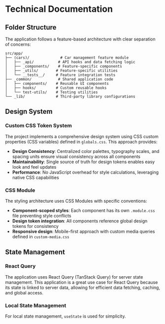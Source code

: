 # Technical Documentation

## Folder Structure

The application follows a feature-based architecture with clear separation of concerns:

```
src/app/
├── (cars)/              # Car management feature module
│   ├── _api/           # API hooks and data fetching logic
│   ├── _components/    # Feature-specific components
│   ├── _utils/        # Feature-specific utilities
│   └── __tests__/     # Feature integration tests
├── _common/            # Shared application code
│   ├── components/    # Reusable UI components
│   ├── hooks/         # Custom reusable hooks
│   └── test-utils/    # Testing utilities
└── _lib/              # Third-party library configurations
```

## Design System

### Custom CSS Token System

The project implements a comprehensive design system using CSS custom properties (CSS variables) defined in `globals.css`. This approach provides:

- **Design Consistency**: Centralized color palettes, typography scales, and spacing units ensure visual consistency across all components
- **Maintainability**: Single source of truth for design tokens enables easy look and feel updates
- **Performance**: No JavaScript overhead for style calculations, leveraging native CSS capabilities

### CSS Module

The styling architecture uses CSS Modules with specific conventions:

- **Component-scoped styles**: Each component has its own `.module.css` file preventing style conflicts
- **Design token integration**: All components reference global design tokens for consistency
- **Responsive design**: Mobile-first approach with custom media queries defined in `custom-media.css`

## State Management

### React Query

The application uses React Query (TanStack Query) for server state management. This application is a great use case for React Query because its state is linked to server data, allowing for efficient data fetching, caching, and global access.

### Local State Management

For local state management, `useState` is used for simplicity.
